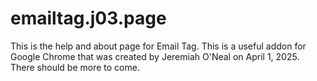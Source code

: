 # emailtag.j03.page
This is the help and about page for Email Tag. This is a useful addon for Google Chrome that was created by Jeremiah O'Neal on April 1, 2025. There should be more to come.
